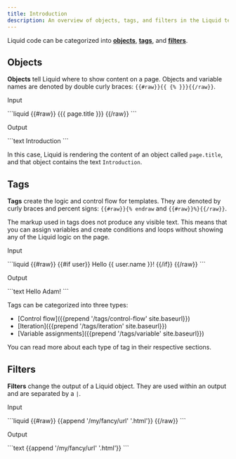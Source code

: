 ```yaml
---
title: Introduction
description: An overview of objects, tags, and filters in the Liquid template language.
---
```


Liquid code can be categorized into [**objects**](#objects), [**tags**](#tags), and [**filters**](#filters).

## Objects

**Objects** tell Liquid where to show content on a page. Objects and variable names are denoted by double curly braces: `{{#raw}}{{ {% }}}{{/raw}}`.


<p class="code-label">Input</p>
```liquid
{{#raw}}
{{{ page.title }}}
{{/raw}}
```

<p class="code-label">Output</p>
```text
Introduction
```

In this case, Liquid is rendering the content of an object called `page.title`, and that object contains the text `Introduction`.

## Tags

**Tags** create the logic and control flow for templates. They are denoted by curly braces and percent signs: `{{#raw}}{% endraw` and `{{#raw}}%}{{/raw}}`.

The markup used in tags does not produce any visible text. This means that you can assign variables and create conditions and loops without showing any of the Liquid logic on the page.

<p class="code-label">Input</p>
```liquid
{{#raw}}
{{#if user}}
  Hello {{ user.name }}!
{{/if}}
{{/raw}}
```

<p class="code-label">Output</p>
```text
Hello Adam!
```

Tags can be categorized into three types:

- [Control flow]({{prepend '/tags/control-flow' site.baseurl}})
- [Iteration]({{prepend '/tags/iteration' site.baseurl}})
- [Variable assignments]({{prepend '/tags/variable' site.baseurl}})

You can read more about each type of tag in their respective sections.


## Filters

**Filters** change the output of a Liquid object. They are used within an output and are separated by a `|`.

<p class="code-label">Input</p>
```liquid
{{#raw}}
{{append '/my/fancy/url' '.html'}}
{{/raw}}
```

<p class="code-label">Output</p>
```text
{{append '/my/fancy/url' '.html'}}
```
